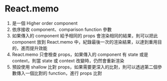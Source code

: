 # React.memo
1. 是一個 Higher order component
2. 依序接收 component、comparison function 參數
3. 如果傳入的 component 給予相同的 props 會渲染相同的結果，則可以把此 component 放到 React.memo 中，紀錄最後一次的渲染結果，以達到重用目的，進而提升效能
4. React.memo 只會檢查 props，如果傳入的 component 有 state 或是 context，則當 state 或 context 改變時，仍然會重新渲染
5. 預設使用 shallow 比對 props，如果需要更深入的比對，則可以透過第二個參數傳入一個比對的 function，進行 props 比對